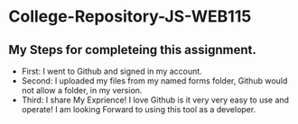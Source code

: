 # College-Repository-JS-WEB115

## My Steps for completeing this assignment.

* First: I went to Github and signed in my account.
* Second: I uploaded my files from my named forms folder, Github would not allow a folder, in my version.
* Third: I share My Exprience! I love Github is it very very easy to use and operate! I am looking Forward to using this tool as a developer.
